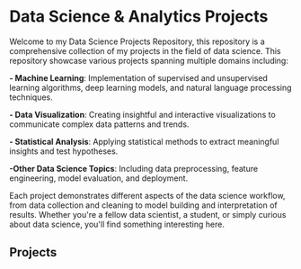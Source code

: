 # Data Science & Analytics Projects
Welcome to my Data Science Projects Repository, this repository is a comprehensive collection of my projects in the field of data science. This repository showcase various projects spanning multiple domains including:

  **- Machine Learning**: Implementation of supervised and unsupervised learning algorithms, deep learning models, and natural language processing techniques.
  
  **- Data Visualization**: Creating insightful and interactive visualizations to communicate complex data patterns and trends.

  **- Statistical Analysis**: Applying statistical methods to extract meaningful insights and test hypotheses.

  **-Other Data Science Topics**: Including data preprocessing, feature engineering, model evaluation, and deployment.

  Each project demonstrates different aspects of the data science workflow, from data collection and cleaning to model building and interpretation of results. Whether you're a fellow data scientist, a student, or simply curious about data science, you'll find something interesting here.

## Projects
